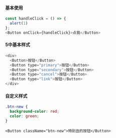 
#### 基本使用

```js
const handleClick = () => {
  alert(1)
};
<Button onClick={handleClick}>点我</Button>
```

#### 5中基本样式

```js
<div>
  <Button>按钮</Button>
  <Button type="primary">按钮</Button>
  <Button type="secondary">按钮</Button>
  <Button type="cancel">按钮</Button>
  <Button type="link">按钮</Button>
</div>
```

#### 自定义样式

``` css
.btn-new {
  background-color: red;
  color: green;
}
```

```
<Button className="btn-new">特别丑的按钮</Button>
```

